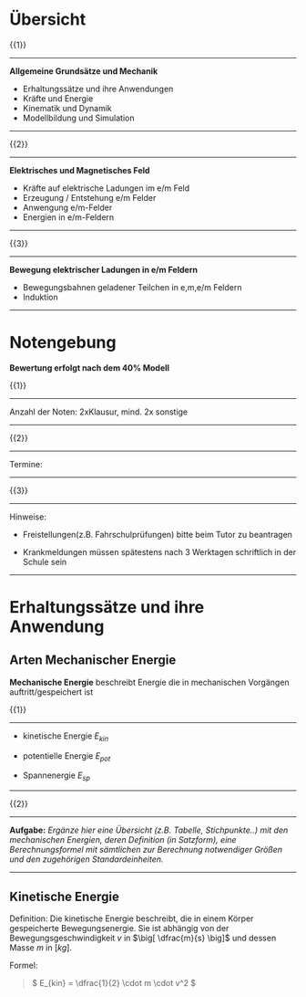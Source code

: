 # Übersicht

{{1}}
***********
__Allgemeine Grundsätze und Mechanik__

- Erhaltungssätze und ihre Anwendungen
- Kräfte und Energie
- Kinematik und Dynamik
- Modellbildung und Simulation
***********

{{2}}
***********
__Elektrisches und Magnetisches Feld__

- Kräfte auf elektrische Ladungen im e/m Feld
- Erzeugung / Entstehung e/m Felder
- Anwengung e/m-Felder
- Energien in e/m-Feldern
***********

{{3}}
***********
__Bewegung elektrischer Ladungen in e/m Feldern__

- Bewegungsbahnen geladener Teilchen in e,m,e/m Feldern
- Induktion
***********

# Notengebung

__Bewertung erfolgt nach dem 40% Modell__

{{1}}
************
Anzahl der Noten: 2xKlausur, mind. 2x sonstige
************

{{2}}
**********
Termine:

**********

{{3}}
**********
Hinweise:

- Freistellungen(z.B. Fahrschulprüfungen) bitte beim Tutor zu beantragen

- Krankmeldungen müssen spätestens nach 3 Werktagen schriftlich in der Schule sein

**********

# Erhaltungssätze und ihre Anwendung

## Arten Mechanischer Energie

__Mechanische Energie__ beschreibt Energie die in mechanischen Vorgängen auftritt/gespeichert ist

{{1}}
********
- kinetische Energie $E_{kin}$

- potentielle Energie $E_{pot}$

- Spannenergie $E_{sp}$
********

{{2}}
********
__Aufgabe:__ _Ergänze hier eine Übersicht (z.B. Tabelle, Stichpunkte..) mit den mechanischen Energien, deren Definition (in Satzform), eine Berechnungsformel mit sämtlichen zur Berechnung notwendiger Größen und den zugehörigen Standardeinheiten._
********

## Kinetische Energie

Definition: Die kinetische Energie beschreibt, die in einem Körper gespeicherte Bewegungsenergie. Sie ist abhängig von der Bewegungsgeschwindigkeit $v$ in $\big[ \dfrac{m}{s} \big]$ und dessen Masse $m$ in $[ kg ]$.

Formel: 

> $ E_{kin} = \dfrac{1}{2} \cdot m \cdot v^2 $

